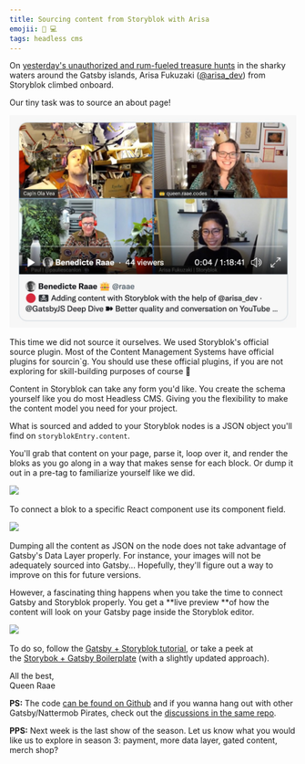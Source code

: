 ```yaml
---
title: Sourcing content from Storyblok with Arisa
emojii: 📝 💻
tags: headless cms
---
```


On [yesterday's unauthorized and rum-fueled treasure hunts](https://youtu.be/uOfTcQ6VMwQ) in the sharky waters around the Gatsby islands, Arisa Fukuzaki ([@arisa_dev](https://twitter.com/arisa_dev)) from Storyblok climbed onboard.

Our tiny task was to source an about page!

[![Arisa, Ola, Paul and I on stream having a blast](youtube-screengrab.jpg "YouYube Screengrab")](https://youtu.be/uOfTcQ6VMwQ)

This time we did not source it ourselves. We used Storyblok's official source plugin. Most of the Content Management Systems have official plugins for sourcin`g. You should use these official plugins, if you are not exploring for skill-building purposes of course 🤪

Content in Storyblok can take any form you'd like. You create the schema yourself like you do most Headless CMS. Giving you the flexibility to make the content model you need for your project.

What is sourced and added to your Storyblok nodes is a JSON object you'll find on `storyblokEntry.content`.

<!-- ![GraphQL Query Example](./graphql.jpg "GraphQL Screengrab") -->

You'll grab that content on your page, parse it, loop over it, and render the bloks as you go along in a way that makes sense for each block. Or dump it out in a pre-tag to familiarize yourself like we did.

![](https://embed.filekitcdn.com/e/p8jpRT3pfuWiYaxxFBd6tZ/u2L1btKnv79Nk2SmWmXiSA/email)

To connect a blok to a specific React component use its component field.

![](https://embed.filekitcdn.com/e/p8jpRT3pfuWiYaxxFBd6tZ/94BAHk5k3sD2vcrW4wzHcy/email)

Dumping all the content as JSON on the node does not take advantage of Gatsby's Data Layer properly. For instance, your images will not be adequately sourced into Gatsby... Hopefully, they'll figure out a way to improve on this for future versions.

However, a fascinating thing happens when you take the time to connect Gatsby and Storyblok properly. You get a **live preview **of how the content will look on your Gatsby page inside the Storyblok editor.

![](https://embed.filekitcdn.com/e/p8jpRT3pfuWiYaxxFBd6tZ/mg1gpu7iNwNNtEaYNzcEQz/email)

To do so, follow the [Gatsby + Storyblok tutorial](https://www.storyblok.com/tp/add-a-headless-cms-to-gatsby-5-minutes), or take a peek at the [Storybok + Gatsby Boilerplate](https://github.com/storyblok/gatsby-storyblok-boilerplate) (with a slightly updated approach).

All the best,  
Queen Raae

**PS:** The code [can be found on Github](https://github.com/queen-raae/nattermob.dev) and if you wanna hang out with other Gatsby/Nattermob Pirates, check out the [discussions in the same repo](https://github.com/raae/nattermob.dev/discussions).

**PPS:** Next week is the last show of the season. Let us know what you would like us to explore in season 3: payment, more data layer, gated content, merch shop?
